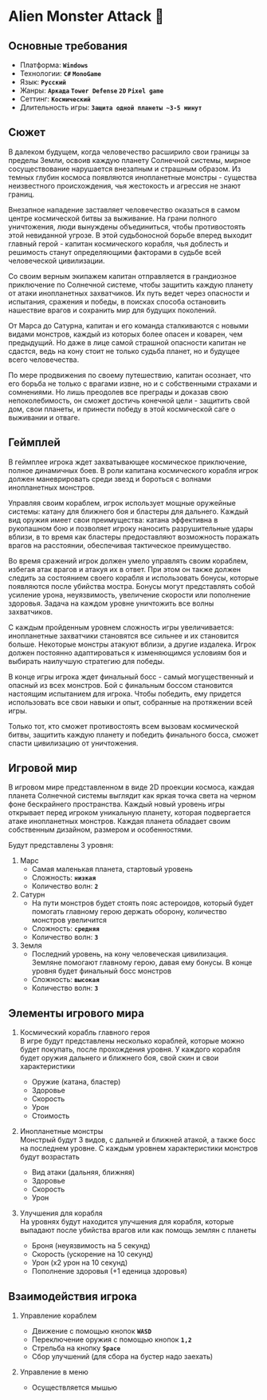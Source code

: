 # Alien Monster Attack 👾
## Основные требования
- Платформа: **`Windows`**
- Технологии: **`C#` `MonoGame`**
- Язык: **`Русский`**
- Жанры: **`Аркада` `Tower Defense` `2D` `Pixel game`**
- Сеттинг: **`Космический`**
- Длительность игры: **`Защита одной планеты ~3-5 минут`**

## Сюжет
В далеком будущем, когда человечество расширило свои границы за пределы Земли, освоив каждую планету Солнечной системы, мирное сосуществование нарушается внезапным и страшным образом. Из темных глубин космоса появляются инопланетные монстры - существа неизвестного происхождения, чья жестокость и агрессия не знают границ.

Внезапное нападение заставляет человечество оказаться в самом центре космической битвы за выживание. На грани полного уничтожения, люди вынуждены объединиться, чтобы противостоять этой невиданной угрозе. В этой судьбоносной борьбе вперед выходит главный герой - капитан космического корабля, чья доблесть и решимость станут определяющими факторами в судьбе всей человеческой цивилизации.

Со своим верным экипажем капитан отправляется в грандиозное приключение по Солнечной системе, чтобы защитить каждую планету от атаки инопланетных захватчиков. Их путь ведет через опасности и испытания, сражения и победы, в поисках способа остановить нашествие врагов и сохранить мир для будущих поколений.

От Марса до Сатурна, капитан и его команда сталкиваются с новыми видами монстров, каждый из которых более опасен и коварен, чем предыдущий. Но даже в лице самой страшной опасности капитан не сдастся, ведь на кону стоит не только судьба планет, но и будущее всего человечества.

По мере продвижения по своему путешествию, капитан осознает, что его борьба не только с врагами извне, но и с собственными страхами и сомнениями. Но лишь преодолев все преграды и доказав свою непоколебимость, он сможет достичь конечной цели - защитить свой дом, свои планеты, и принести победу в этой космической саге о выживании и отваге.

## Геймплей
В геймплее игрока ждет захватывающее космическое приключение, полное динамичных боев. В роли капитана космического корабля игрок должен маневрировать среди звезд и бороться с волнами инопланетных монстров.

Управляя своим кораблем, игрок использует мощные оружейные системы: катану для ближнего боя и бластеры для дальнего. Каждый вид оружия имеет свои преимущества: катана эффективна в рукопашном бою и позволяет игроку наносить разрушительные удары вблизи, в то время как бластеры предоставляют возможность поражать врагов на расстоянии, обеспечивая тактическое преимущество.

Во время сражений игрок должен умело управлять своим кораблем, избегая атак врагов и атакуя их в ответ. При этом он также должен следить за состоянием своего корабля и использовать бонусы, которые появляются после убийства мостра. Бонусы могут представлять собой усиление урона, неуязвимость, увеличение скорости или пополнение здоровья. Задача на каждом уровне уничтожить все волны захватчиков.

С каждым пройденным уровнем сложность игры увеличивается: инопланетные захватчики становятся все сильнее и их становится больше. Некоторые монстры атакуют вблизи, а другие издалека. Игрок должен постоянно адаптироваться к изменяющимся условиям боя и выбирать наилучшую стратегию для победы.

В конце игры игрока ждет финальный босс - самый могущественный и опасный из всех монстров. Бой с финальным боссом становится настоящим испытанием для игрока. Чтобы победить, ему придется использовать все свои навыки и опыт, собранные на протяжении всей игры.

Только тот, кто сможет противостоять всем вызовам космической битвы, защитить каждую планету и победить финального босса, сможет спасти цивилизацию от уничтожения.

## Игровой мир
В игровом мире представленном в виде 2D проекции космоса, каждая планета Солнечной системы выглядит как яркая точка света на черном фоне бескрайнего пространства. Каждый новый уровень игры открывает перед игроком уникальную планету, которая подвергается атаке инопланетных монстров. Каждая планета обладает своим собственным дизайном, размером и особенностями.  

Будут представлены 3 уровня:
1. Марс
   - Самая маленькая планета, стартовый уровень
   - Сложность: **`низкая`**
   - Количество волн: **`2`**
2. Сатурн
   - На пути монстров будет стоять пояс астероидов, который будет помогать главному герою держать оборону, количество монстров увеличится
   - Сложность: **`средняя`**
   - Количество волн: **`3`**
3. 3емля
   - Последний уровень, на кону человеческая цивилизация. Земляне помогают главному герою, давая ему бонусы. В конце уровня будет финальный босс монстров
   - Сложность: **`высокая`**
   - Количество волн: **`3`**

## Элементы игрового мира
1. Космический корабль главного героя  
В игре будут представлены несколько кораблей, которые можно будет покупать, после прохождения уровня. У каждого корабля будет оружия дальнего и ближнего боя, свой скин и свои характеристики

    - Оружие (катана, бластер)
    - Здоровье
    - Скорость
    - Урон
    - Стоимость
2. Инопланетные монстры  
Монстрый будут 3 видов, с дальней и ближней атакой, а также босс на последнем уровне. С каждым уровнем характеристики монстров будут возрастать

    - Вид атаки (дальняя, ближняя)
    - Здоровье
    - Скорость
    - Урон
3. Улучшения для корабля  
На уровнях будут находится улучшения для корабля, которые выпадают после убийства врагов или как помощь землян с планеты
   
    - Броня (неуязвимость на 5 секунд)
    - Скорость (ускорение на 10 секунд)
    - Урон (x2 урон на 10 секунд)
    - Пополнение здоровья (+1 еденица здоровья)

## Взаимодействия игрока
1. Управление кораблем

   - Движение с помощью кнопок **`WASD`**
   - Переключение оружия с помощью кнопок **`1,2`**
   - Стрельба на кнопку **`Space`**
   - Сбор улучшений (для сбора на бустер надо заехать)
2. Управление в меню

   - Осуществляется мышью
